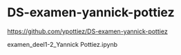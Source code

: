 # DS-examen-yannick-pottiez

https://github.com/ypottiez/DS-examen-yannick-pottiez

examen_deel1-2_Yannick Pottiez.ipynb
